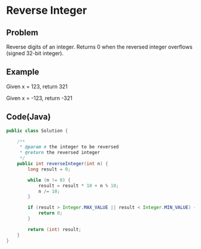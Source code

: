 # Reverse Integer

## Problem

Reverse digits of an integer. Returns 0 when the reversed integer overflows (signed 32-bit integer).

## Example

Given x = 123, return 321

Given x = -123, return -321

## Code(Java)

```java
public class Solution {

    /**
     * @param n the integer to be reversed
     * @return the reversed integer
     */
    public int reverseInteger(int n) {
        long result = 0;

        while (n != 0) {
            result = result * 10 + n % 10;
            n /= 10;
        }

        if (result > Integer.MAX_VALUE || result < Integer.MIN_VALUE) {
            return 0;
        }

        return (int) result;
    }
}
```

